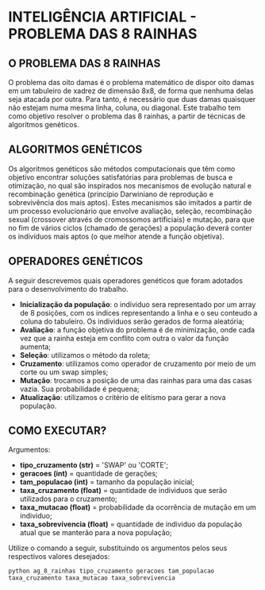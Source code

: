 # INTELIGÊNCIA ARTIFICIAL - PROBLEMA DAS 8 RAINHAS

## O PROBLEMA DAS 8 RAINHAS
O problema das oito damas é o problema matemático de dispor oito damas em um tabuleiro de xadrez de dimensão 8x8, de forma que nenhuma delas seja atacada por outra. Para tanto, é necessário que duas damas quaisquer não estejam numa mesma linha, coluna, ou diagonal.
Este trabalho tem como objetivo resolver o problema das 8 rainhas, a partir de técnicas de algoritmos genéticos.

## ALGORITMOS GENÉTICOS
Os algoritmos genéticos são métodos computacionais que têm como objetivo encontrar soluções satisfatórias para problemas de busca e otimização, no qual são inspirados nos mecanismos de evolução natural e recombinação genética (princípio Darwiniano de reprodução e sobrevivência dos mais aptos). 
Estes mecanismos são imitados a partir de um processo evolucionário que envolve avaliação, seleção, recombinação sexual (crossover através de cromossomos artificiais) e mutação, para que no fim de vários ciclos (chamado de gerações) a população deverá conter os indivíduos mais aptos (o que melhor atende a função objetiva).

## OPERADORES GENÉTICOS
A seguir descrevemos quais operadores genéticos que foram adotados para o desenvolvimento do trabalho.
- **Inicialização da população**: o individuo sera representado por um array de 8 posições, com os indices representando a linha e o seu conteudo a coluna do tabuleiro. Os individuos serão gerados de forma aleatória;
- **Avaliação**: a função objetiva do problema é de minimização, onde cada vez que a rainha esteja em conflito com outra o valor da função aumenta;
- **Seleção**: utilizamos o método da roleta;
- **Cruzamento**: utilizamos como operador de cruzamento por meio de um corte ou um swap simples;
- **Mutação**: trocamos a posição de uma das rainhas para uma das casas vazia. Sua probabilidade é pequena;
- **Atualização**: utilizamos o critério de elitismo para gerar a nova população.

## COMO EXECUTAR?
Argumentos:
- **tipo_cruzamento (str)** = 'SWAP' ou 'CORTE';
- **geracoes (int)** = quantidade de gerações;
- **tam_populacao (int)** = tamanho da população inicial;
- **taxa_cruzamento (float)** = quantidade de individuos que serão utilizados para o cruzamento;
- **taxa_mutacao (float)** = probabilidade da ocorrência de mutação em um individuo;
- **taxa_sobrevivencia (float)** = quantidade de individuo da população atual que se manterão para a nova população;

Utilize o comando a seguir, substituindo os argumentos pelos seus respectivos valores desejados:
```
python ag_8_rainhas tipo_cruzamento geracoes tam_populacao taxa_cruzamento taxa_mutacao taxa_sobrevivencia
```
